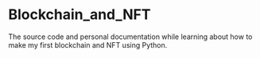 # Blockchain_and_NFT
The source code and personal documentation while learning about how to make my first blockchain and NFT using Python.
